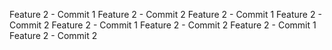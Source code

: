 Feature 2 - Commit 1
Feature 2 - Commit 2
Feature 2 - Commit 1
Feature 2 - Commit 2
Feature 2 - Commit 1
Feature 2 - Commit 2
Feature 2 - Commit 1
Feature 2 - Commit 2
